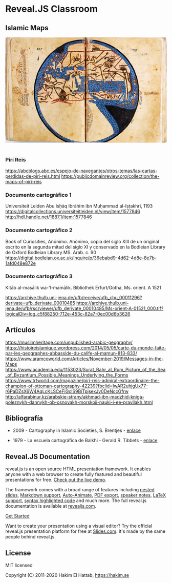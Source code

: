 # Reveal.JS Classroom

## Islamic Maps

<p align="center">
  <a href="https://revealjs.com">
  <img src="images/islamic-map-mamun.jpg" alt="LoremIpsum" width="800">
  </a>
  <br/><br/>
</p>

### Piri Reis

https://abcblogs.abc.es/espejo-de-navegantes/otros-temas/las-cartas-perdidas-de-piri-reis.html
https://publicdomainreview.org/collection/the-maps-of-piri-reis

### Documento cartográfico 1

Universiteit Leiden
Abu Isḥāq Ibrāhīm ibn Muḥammad al-Iṣṭakhrī, 1193
https://digitalcollections.universiteitleiden.nl/view/item/1577846
http://hdl.handle.net/1887.1/item:1577846


### Documento cartográfico 2

Book of Curiosities, Anónimo. Anónimo, copia del siglo XIII de un original escrito en la segunda mitad del siglo XI y conservado en la Bodleian Library de Oxford
Bodleian Library MS. Arab. c. 90
https://digital.bodleian.ox.ac.uk/inquire/p/36ebabd9-4d62-4d8e-8e7b-1afd048e872e


### Documento cartográfico 3

Kitāb al-masālik wa-'l-mamālik. Bibliothek Erfurt/Gotha, Ms. orient. A 1521

https://archive.thulb.uni-jena.de/ufb/receive/ufb_cbu_00011296?derivate=ufb_derivate_00010485
https://archive.thulb.uni-jena.de/ufb/rsc/viewer/ufb_derivate_00010485/Ms-orient-A-01521_000.tif?logicalDiv=log_c5f88250-712e-453c-82a7-0ec00d6b3626


## Artículos
https://muslimheritage.com/unpublished-arabic-geography/
https://histoireislamique.wordpress.com/2014/05/05/carte-du-monde-faite-par-les-geographes-abbasside-du-calife-al-mamun-813-833/
https://www.aramcoworld.com/Articles/November-2019/Messages-in-the-Maps
https://www.academia.edu/1153023/Surat_Bahr_al_Rum_Picture_of_the_Sea_of_Byzantium_Possible_Meanings_Underlying_the_Forms
https://www.trtworld.com/magazine/piri-reis-admiral-extraordinaire-the-champion-of-ottoman-cartography-42239?fbclid=IwAR2uhjgUx77-r6PaDZsX6W4AqLcKLSCeFiGclS9BiTpjsexJv0DeNccGfrw
http://alfarabinur.kz/arabskie-strany/akhmad-ibn-madzhid-kniga-poleznykh-dannykh-ob-osnovakh-morskojj-nauki-i-ee-pravilakh.html

## Bibliografía 

* 2009 - Cartography in Islamic Societies, S. Brentjes - [enlace](https://www.academia.edu/625019/Cartography_in_Islamic_Societies)

* 1979 - La escuela cartográfica de Balkhi - Gerald R. Tibbets - [enlace](https://press.uchicago.edu/books/HOC/HOC_V2_B1/HOC_VOLUME2_Book1_chapter5.pdf)



## Reveal.JS Documentation

reveal.js is an open source HTML presentation framework. It enables anyone with a web browser to create fully featured and beautiful presentations for free. [Check out the live demo](https://revealjs.com/).

The framework comes with a broad range of features including [nested slides](https://revealjs.com/vertical-slides/), [Markdown support](https://revealjs.com/markdown/), [Auto-Animate](https://revealjs.com/auto-animate/), [PDF export](https://revealjs.com/pdf-export/), [speaker notes](https://revealjs.com/speaker-view/), [LaTeX support](https://revealjs.com/math/), [syntax highlighted code](https://revealjs.com/code/) and much more.
The full reveal.js documentation is available at [revealjs.com](https://revealjs.com).

[Get Started](https://revealjs.com/installation)

Want to create your presentation using a visual editor? Try the official reveal.js presentation platform for free at [Slides.com](https://slides.com). It's made by the same people behind reveal.js.

## License

MIT licensed

Copyright (C) 2011-2020 Hakim El Hattab, https://hakim.se
